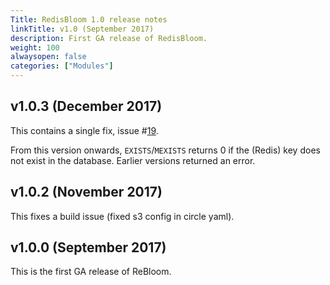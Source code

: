 ```yaml
---
Title: RedisBloom 1.0 release notes
linkTitle: v1.0 (September 2017)
description: First GA release of RedisBloom.
weight: 100
alwaysopen: false
categories: ["Modules"]
---
```

## v1.0.3 (December 2017)

This contains a single fix, issue #[19](https://github.com/RedisBloom/RedisBloom/issues/19).

From this version onwards, `EXISTS`/`MEXISTS` returns 0 if the (Redis) key does not exist in the database.  Earlier versions returned an error.

## v1.0.2 (November 2017)

This fixes a build issue (fixed s3 config in circle yaml).

## v1.0.0 (September 2017)

This is the first GA release of ReBloom.
